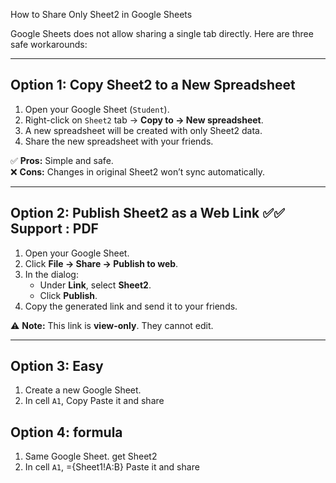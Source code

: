 How to Share Only Sheet2 in Google Sheets

Google Sheets does not allow sharing a single tab directly. Here are three safe workarounds:

---

## Option 1: Copy Sheet2 to a New Spreadsheet

1. Open your Google Sheet (`Student`).
2. Right-click on `Sheet2` tab → **Copy to → New spreadsheet**.
3. A new spreadsheet will be created with only Sheet2 data.
4. Share the new spreadsheet with your friends.

✅ **Pros:** Simple and safe.  
❌ **Cons:** Changes in original Sheet2 won’t sync automatically.

---

## Option 2: Publish Sheet2 as a Web Link ✅✅ Support : PDF

1. Open your Google Sheet.
2. Click **File → Share → Publish to web**.
3. In the dialog:
   - Under **Link**, select **Sheet2**.
   - Click **Publish**.
4. Copy the generated link and send it to your friends.

⚠️ **Note:** This link is **view-only**. They cannot edit.

---

## Option 3: Easy 

1. Create a new Google Sheet.
2. In cell `A1`, Copy Paste it and share

## Option 4: formula 
1. Same Google Sheet. get Sheet2
2. In cell `A1`, ={Sheet1!A:B} Paste it and share

